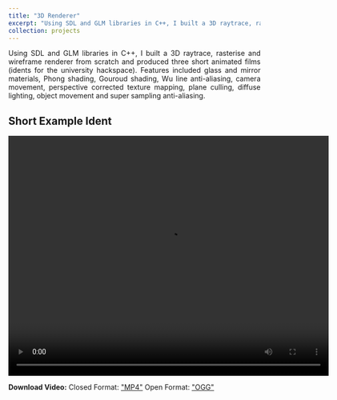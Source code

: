 ```yaml
---
title: "3D Renderer"
excerpt: "Using SDL and GLM libraries in C++, I built a 3D raytrace, rasterise and wireframe renderer from scratch and produced three short animated films (idents for the university hackspace). Features included glass and mirror materials, Phong shading, Gouroud shading, Wu line anti-aliasing, camera movement, perspective corrected texture mapping, plane culling, diffuse lighting, object movement and super sampling anti-aliasing.<br/><img src='/images/projects/3d_renderer/cornell_box.png'>"
collection: projects
---
```


<div style="text-align: justify">
Using SDL and GLM libraries in C++, I built a 3D raytrace, rasterise and wireframe renderer from scratch and produced three short animated films (idents for the university hackspace). Features included glass and mirror materials, Phong shading, Gouroud shading, Wu line anti-aliasing, camera movement, perspective corrected texture mapping, plane culling, diffuse lighting, object movement and super sampling anti-aliasing.
</div>

## Short Example Ident
<video width="640" height="480" controls="controls">
<source src="/images/projects/3d_renderer/raytrace.mp4" type="video/mp4">
<source src="/images/projects/3d_renderer/raytrace.webm" type="video/webm">
<source src="/images/projects/3d_renderer/raytrace.ogv" type="video/ogg">
</video>

<p> <strong>Download Video:</strong>
    Closed Format:  <a href="__VIDEO__.MP4">"MP4"</a>
    Open Format:    <a href="__VIDEO__.OGV">"OGG"</a>
</p>
